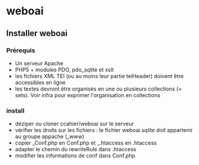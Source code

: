 # weboai


## Installer weboai

### Prérequis
* Un serveur Apache
* PHP5 + modules PDO, pdo_sqlite et xslt
* les fichiers XML TEI (ou au moins leur partie teiHeader) doivent être accessibles en ligne
* les textes devront être organisés en une ou plusieurs collections (= sets). Voir infra pour exprimer l'organisation en collections

### install
* déziper ou cloner ccahier/weboai sur le serveur
* vérifier les droits sur les fichiers : le fichier weboai.sqlite doit appartenir au groupe appache (_www)
* copier _Conf.php en Conf.php et _.htaccess en .htaccess
* adapter le chemin du rewriteRule dans .htaccess
* modifier les informations de conf dans Conf.php
